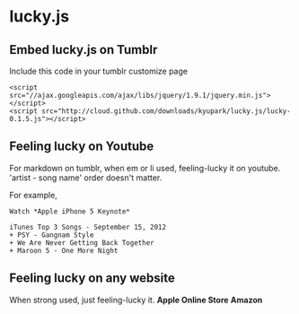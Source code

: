 lucky.js
=========
Embed lucky.js on Tumblr
-------------------------
Include this code in your tumblr customize page

    <script src="//ajax.googleapis.com/ajax/libs/jquery/1.9.1/jquery.min.js"></script>
    <script src="http://cloud.github.com/downloads/kyupark/lucky.js/lucky-0.1.5.js"></script>

Feeling lucky on Youtube
-------------------------    
For markdown on tumblr, when em or li used, feeling-lucky it on youtube. 'artist - song name' order doesn't matter.

For example, 

    Watch *Apple iPhone 5 Keynote*

    iTunes Top 3 Songs - September 15, 2012
    + PSY - Gangnam Style
    + We Are Never Getting Back Together
    + Maroon 5 - One More Night
    
Feeling lucky on any website
-----------------------------
When strong used, just feeling-lucky it.
    **Apple Online Store**
    __Amazon__
    
    

